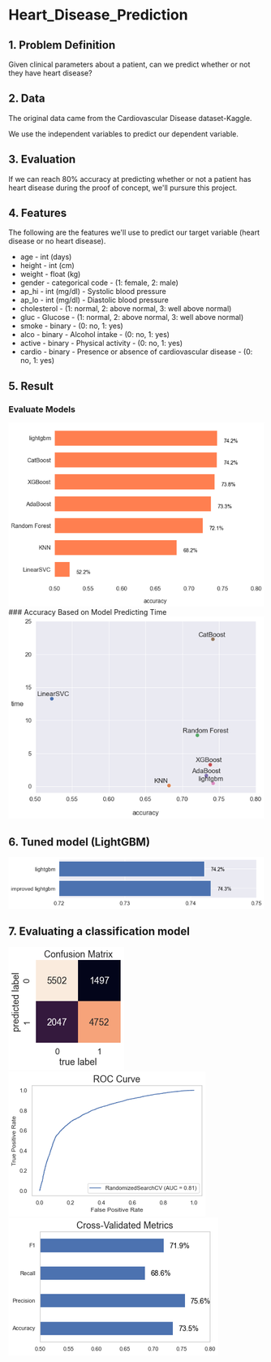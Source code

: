 # Heart_Disease_Prediction

## 1. Problem Definition
Given clinical parameters about a patient, can we predict whether or not they have heart disease?

## 2. Data
The original data came from the Cardiovascular Disease dataset-Kaggle.

We use the independent variables to predict our dependent variable.

## 3. Evaluation
If we can reach 80% accuracy at predicting whether or not a patient has heart disease during the proof of concept, we'll pursure this project.

## 4. Features
The following are the features we'll use to predict our target variable (heart disease or no heart disease).

* age - int (days)
* height - int (cm)
* weight - float (kg)
* gender - categorical code - (1: female, 2: male)
* ap_hi - int (mg/dl) - Systolic blood pressure
* ap_lo - int (mg/dl) - Diastolic blood pressure
* cholesterol - (1: normal, 2: above normal, 3: well above normal)
* gluc - Glucose - (1: normal, 2: above normal, 3: well above normal)
* smoke - binary - (0: no, 1: yes)
* alco - binary - Alcohol intake - (0: no, 1: yes)
* active - binary - Physical activity - (0: no, 1: yes)
* cardio - binary - Presence or absence of cardiovascular disease - (0: no, 1: yes)

## 5. Result

### Evaluate Models
<img src="img/models.png">
### Accuracy Based on Model Predicting Time
<img src="img/time.png">

## 6. Tuned model (LightGBM)
<img src="img/imp_lightgbm.png">

## 7. Evaluating a classification model

<img src="img/confMax.png">

<img src="img/ROC.png">

<img src="img/CV.png">

